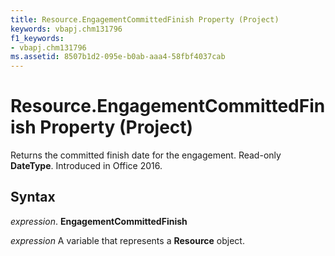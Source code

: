 ```yaml
---
title: Resource.EngagementCommittedFinish Property (Project)
keywords: vbapj.chm131796
f1_keywords:
- vbapj.chm131796
ms.assetid: 8507b1d2-095e-b0ab-aaa4-58fbf4037cab
---
```



# Resource.EngagementCommittedFinish Property (Project)

Returns the committed finish date for the engagement. Read-only  **DateType**. Introduced in Office 2016.


## Syntax

 _expression_. **EngagementCommittedFinish**

 _expression_ A variable that represents a **Resource** object.


